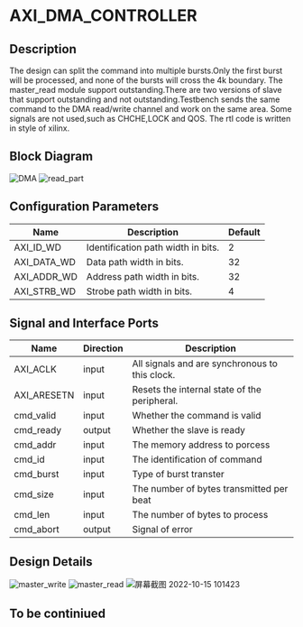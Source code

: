 # AXI_DMA_CONTROLLER
## Description
The design can split the command into multiple bursts.Only the first burst will be processed, and none of the bursts will cross the 4k boundary.
The master_read module support outstanding.There are two versions of slave that support outstanding and not outstanding.Testbench sends the same command to the DMA read/write channel and work on the same area.
Some signals are not used,such as CHCHE,LOCK and QOS.
The rtl code is written in style of xilinx.
## Block Diagram  
![DMA](https://user-images.githubusercontent.com/71507230/195978585-41bc8f4e-98f2-4c5d-bc76-31d7b54459ff.png)
![read_part](https://user-images.githubusercontent.com/71507230/196177730-44bd9956-74ae-4f7a-98ca-f4fac1a4b46f.png)

## Configuration Parameters
|Name|Description|Default|
|---|---|---|
|AXI_ID_WD|Identification path width in bits.|2|
|AXI_DATA_WD|Data path width in bits.|32|
|AXI_ADDR_WD|Address path width in bits.|32|
|AXI_STRB_WD|Strobe path width in bits.|4|
## Signal and Interface Ports
|Name|Direction|Description|
|---|---|---|
|AXI_ACLK|input|All signals and are synchronous to this clock.| 
|AXI_ARESETN|input|Resets the internal state of the peripheral.|
|cmd_valid|input|Whether the command is valid|
|cmd_ready|output|Whether the slave is ready|
|cmd_addr|input|The memory address to porcess|
|cmd_id|input|The identification of command|
|cmd_burst|input|Type of burst transter|
|cmd_size|input|The number of bytes transmitted per beat|
|cmd_len|input|The number of bytes to process|
|cmd_abort|output|Signal of error|  
## Design Details
![master_write](https://user-images.githubusercontent.com/71507230/195989015-506c8012-4e06-4ce7-be80-01df65bd503a.png)
![master_read](https://user-images.githubusercontent.com/71507230/195989379-0336e48a-903a-4974-8bec-41e7db2f7068.png)
![屏幕截图 2022-10-15 101423](https://user-images.githubusercontent.com/71507230/195964400-5c02999c-702b-44b1-9bfb-c61c75a74b56.png)




## To be continiued
   


